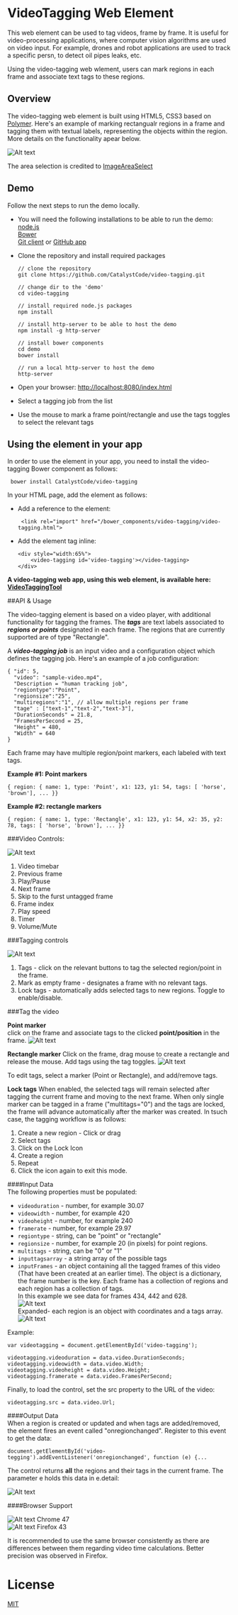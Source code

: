# VideoTagging Web Element
This web element can be used to tag videos, frame by frame. It is useful for video-processing applications, where computer vision algorithms are used on video input. For example, drones and robot applications are used to track a specific persn, to detect oil pipes leaks, etc.

Using the video-tagging web wlement, users can mark regions in each frame and associate text tags to these regions.

## Overview
The video-tagging web element is built using HTML5, CSS3 based on [Polymer](https://www.polymer-project.org/1.0/).
Here's an example of marking rectangualr regions in a frame and tagging them with textual labels, representing the objects within the region.
More details on the functionality apear below.

![Alt text](assets/images/area.png?raw=true "Title")

The area selection is credited to [ImageAreaSelect](http://odyniec.net/projects/imgareaselect/)

## Demo 
Follow the next steps to run the demo locally.

* You will need the following installations to be able to run the demo: <br>
  [node.js](https://nodejs.org/en/) <br>
  [Bower](http://bower.io/) <br>
  [Git client](http://www.git-scm.com/) or [GitHub app](https://desktop.github.com/)
* Clone the repository and install required packages

	```
	// clone the repository
	git clone https://github.com/CatalystCode/video-tagging.git
	```
	```
	// change dir to the 'demo'
	cd video-tagging
	```

	```
	// install required node.js packages
	npm install
	```

	```
	// install http-server to be able to host the demo
	npm install -g http-server
	```
	```
	// install bower components
	cd demo
	bower install
	```
	```
	// run a local http-server to host the demo
	http-server
	```
* Open your browser: [http://localhost:8080/index.html](http://localhost:8080/index.html)
* Select a tagging job from the list
* Use the mouse to mark a frame point/rectangle and use the tags toggles to select the relevant tags

 
## Using the element in your app
In order to use the element in your app, you need to install the video-tagging Bower component as follows:
 
```
 bower install CatalystCode/video-tagging
```

In your HTML page, add the element as follows:

* Add a reference to the element:

	```
	 <link rel="import" href="/bower_components/video-tagging/video-tagging.html">
	```

* Add the element tag inline:

	```
	<div style="width:65%">
		<video-tagging id='video-tagging'></video-tagging>
	</div>
	```


**A video-tagging web app, using this web element, is available here: [VideoTaggingTool](https://github.com/CatalystCode/VideoTaggingTool.git)**

##API & Usage

The video-tagging element is based on a video player, with additional functionality for tagging the frames. 
The **_tags_** are text labels associated to **_regions or points_** designated in each frame.
The regions that are currently supported are of type "Rectangle".

A **_video-tagging job_** is an input video and a configuration object which defines the tagging job.
Here's an example of a job configuration:
```
{ "id": 5,
  "video": "sample-video.mp4",
  "Description = "human tracking job",
  "regiontype":"Point", 
  "regionsize":"25", 
  "multiregions":"1", // allow multiple regions per frame
  "tage" : ["text-1","text-2","text-3"],
  "DurationSeconds" = 21.8, 
  "FramesPerSecond = 25,
  "Height" = 480,
  "Width" = 640
}
```

Each frame may have multiple region/point markers, each labeled with text tags.

**Example #1: Point markers** 
```
{ region: { name: 1, type: 'Point', x1: 123, y1: 54, tags: [ 'horse', 'brown'], ... }}
```

**Example #2: rectangle markers** 
```
{ region: { name: 1, type: 'Rectangle', x1: 123, y1: 54, x2: 35, y2: 78, tags: [ 'horse', 'brown'], ... }}
```


###Video Controls:  

![Alt text](assets/images/videocontrols.png?raw=true "Title")

1. Video timebar
2. Previous frame
3. Play/Pause
4. Next frame 
5. Skip to the furst untagged frame
6. Frame index
7. Play speed
8. Timer
9. Volume/Mute  

###Tagging controls    

![Alt text](assets/images/taggingcontrols.png?raw=true "Title")
  
1. Tags - click on the relevant buttons to tag the selected region/point in the frame.
2. Mark as empty frame - designates a frame with no relevant tags.
3. Lock tags - automatically adds selected tags to new regions. Toggle to enable/disable. 
     
      
###Tag the video  

**Point marker**<br>
click on the frame and associate tags to the clicked **point/position** in the frame. 
![Alt text](assets/images/singlepoint.png?raw=true "Title")

**Rectangle marker** 
Click on the frame, drag mouse to create a rectangle and release the mouse. Add tags using the tag toggles. 
![Alt text](assets/images/area.png?raw=true "Title")

To edit tags, select a marker (Point or Rectangle), and add/remove tags.

**Lock tags** 
When enabled, the selected tags will remain selected after tagging the current frame and moving to the next frame.
When only single marker can be tagged in a frame ("multitags="0") and the tags are locked, the frame will advance automatically after the marker was created.
In tsuch case, the tagging workflow is as follows:  
1. Create a new region - Click or drag  
2. Select tags  
3. Click on the Lock Icon   
4. Create a region   
5. Repeat   
6. Click the icon again to exit this mode.   


####Input Data     
The following properties must be populated:   

   * `videoduration` - number, for example 30.07  
   * `videowidth` - number, for example 420  
   * `videoheight` - number, for example 240  
   * `framerate` - number, for example 29.97  
   * `regiontype` - string, can be "point" or "rectangle"  
   * `regionsize` - number, for example 20 (in pixels) for point regions.  
   * `multitags` - string, can be "0" or "1"   
   * `inputtagsarray` - a string array of the possible tags
   * `inputFrames` - an object containing all the tagged frames of this video (That have been created at an earlier time).
      The object is a dictionary, the frame number is the key. Each frame has a collection of regions 
      and each region has a collection of tags.    
      In this example we see data for frames 434, 442 and 628.  
      ![Alt text](assets/images/frames1.png?raw=true "Title")  
      Expanded- each region is an object with coordinates and a tags array.  
      ![Alt text](assets/images/frames2.png?raw=true "Title")
  
Example:
```
var videotagging = document.getElementById('video-tagging');
		
videotagging.videoduration = data.video.DurationSeconds;
videotagging.videowidth = data.video.Width;
videotagging.videoheight = data.video.Height;
videotagging.framerate = data.video.FramesPerSecond;
```
      
Finally, to load the control, set the src property to the URL of the video: 
```
videotagging.src = data.video.Url;
```

####Output Data       
When a region is created or updated and when tags are added/removed, the element fires an event called "onregionchanged". Register to this event to get the
data:
```
document.getElementById('video-tegging').addEventListener('onregionchanged', function (e) {...
```
        
The control returns **all** the regions and their tags in the current frame. The parameter e holds this data in e.detail:  

![Alt text](assets/images/frames3.png?raw=true "Title")

####Browser Support  

![Alt text](assets/images/chrome.png?raw=true "Title")  Chrome 47   
![Alt text](assets/images/ff.png?raw=true "Title")      Firefox 43 

It is recommended to use the same browser consistently as there are differences between them regarding video time calculations.
Better precision was observed in Firefox.

# License
[MIT](LICENSE)
